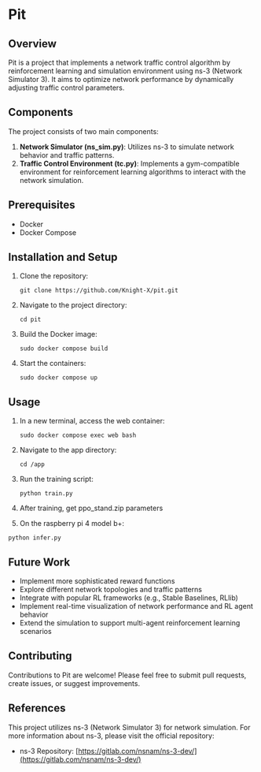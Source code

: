 # Pit 

## Overview

Pit is a project that implements a network traffic control algorithm by reinforcement learning and simulation environment using ns-3 (Network Simulator 3). It aims to optimize network performance by dynamically adjusting traffic control parameters.

## Components

The project consists of two main components:

1. **Network Simulator (ns_sim.py)**: Utilizes ns-3 to simulate network behavior and traffic patterns.
2. **Traffic Control Environment (tc.py)**: Implements a gym-compatible environment for reinforcement learning algorithms to interact with the network simulation.

## Prerequisites

- Docker
- Docker Compose

## Installation and Setup

1. Clone the repository:
   ```
   git clone https://github.com/Knight-X/pit.git
   ```

2. Navigate to the project directory:
   ```
   cd pit
   ```

3. Build the Docker image:
   ```
   sudo docker compose build
   ```

4. Start the containers:
   ```
   sudo docker compose up
   ```

## Usage

1. In a new terminal, access the web container:
   ```
   sudo docker compose exec web bash
   ```

2. Navigate to the app directory:
   ```
   cd /app
   ```

3. Run the training script:
   ```
   python train.py
   ```

4. After training, get ppo_stand.zip parameters


5. On the raspberry pi 4 model b+:
  ```
  python infer.py
  ```


## Future Work

- Implement more sophisticated reward functions
- Explore different network topologies and traffic patterns
- Integrate with popular RL frameworks (e.g., Stable Baselines, RLlib)
- Implement real-time visualization of network performance and RL agent behavior
- Extend the simulation to support multi-agent reinforcement learning scenarios

## Contributing

Contributions to Pit are welcome! Please feel free to submit pull requests, create issues, or suggest improvements.



## References

This project utilizes ns-3 (Network Simulator 3) for network simulation. For more information about ns-3, please visit the official repository:

- ns-3 Repository: [https://gitlab.com/nsnam/ns-3-dev/](https://gitlab.com/nsnam/ns-3-dev/)

